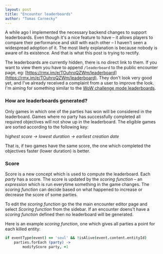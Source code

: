 ```yaml
---
layout: post
title: "Encounter leaderboards"
author: "Tomas Carnecky"
---
```


A while ago I implemented the necessary backend changes to support
leaderboards. Even though it's a nice feature to have – it allows players to
compare their performance and skill with each other – I haven't seen
a widespread adoption of it. The most likely explanation is because nobody is
aware of its existence. And that is what this post is trying to rectify.

The leaderboards are currently hidden, there is no direct link to them. If you
want to view them you have to append `/leaderboard` to the public encounter
page, eg:
[https://rmx.im/e/TOuhroQZWm/leaderboard](https://rmx.im/e/TOuhroQZWm/leaderboard).
They don't look very good yet, and I've already received a complaint from
a user to improve the look. I'm aiming for something similar to the [WoW
challenge mode
leaderboards](http://eu.battle.net/wow/en/challenge/dungeon/skyreach).


### How are leaderboards generated?

Only games in which one of the parties has won will be considered in the
leaderboard. Games where no party has successfully completed all required
objectives will not show up in the leaderboard. The eligible games are sorted
according to the following key:

*highest score -> lowest duration -> earliest creation date*

That is, if two games have the same score, the one which completed the
objectives faster (lower duration) is better.

### Score

Score is a new concept which is used to compute the leaderboard. Each *party*
has a score. The score is updated by the *scoring function* – an *expression*
which is run everytime something in the game changes. The *scoring function*
can decide based on what happened to increase or decrease the score of some
parties.

To edit the *scoring function* go the the main encounter editor page and
select *Scoring function* from the sidebar. If an encounter doens't have a
*scoring function* defined then no leaderboard will be generated.

Here is an example *scoring function*, one which gives all parties a point for
each killed entity:

```coffeescript
if eventType(event) == 'soul' && !isAlive(event.content.entityId)
    parties.forEach (party) ->
        modifyScore party, +1
```

